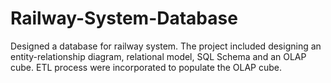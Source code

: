 # Railway-System-Database

Designed a database for railway system. The project included designing an entity-relationship diagram, relational model, SQL Schema and an OLAP cube. ETL process were incorporated to populate the OLAP cube.
